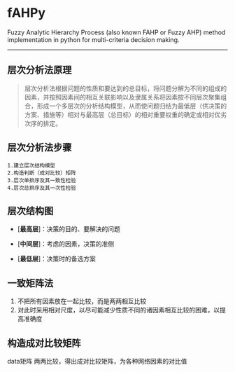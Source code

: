 # fAHPy
Fuzzy Analytic Hierarchy Process (also known FAHP or Fuzzy AHP) method implementation in python for multi-criteria decision making.
***
## 层次分析法原理

>    层次分析法根据问题的性质和要达到的总目标，将问题分解为不同的组成的因素，并按照因素间的相互关联影响以及隶属关系将因素按不同层次聚集组合，形成一个多层次的分析结构模型，从而使问题归结为最低层（供决策的方案、措施等）相对与最高层（总目标）的相对重要权重的确定或相对优劣次序的排定。

## 层次分析法步骤

    1.建立层次结构模型
    2.构造判断（成对比较）矩阵
    3.层次单排序及其一致性检验
    4.层次总排序及其一次性检验

## 层次结构图
+ [**最高层**]：决策的目的、要解决的问题
- [**中间层**]：考虑的因素，决策的准侧
* [**最低层**]：决策时的备选方案

## 一致矩阵法
1. 不把所有因素放在一起比较，而是两两相互比较
2. 对此时采用相对尺度，以尽可能减少性质不同的诸因素相互比较的困难，以提高准确度

## 构造成对比较矩阵
data矩阵
两两比较，得出成对比较矩阵，为各种网络因素的对比值
